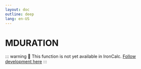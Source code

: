 ```yaml
---
layout: doc
outline: deep
lang: en-US
---
```


# MDURATION

::: warning
🚧 This function is not yet available in IronCalc.
[Follow development here](https://github.com/ironcalc/IronCalc/labels/Functions)
:::